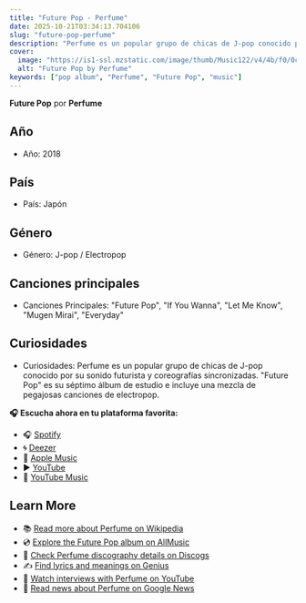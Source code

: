 ```yaml
---
title: "Future Pop - Perfume"
date: 2025-10-21T03:34:13.704106
slug: "future-pop-perfume"
description: "Perfume es un popular grupo de chicas de J-pop conocido por su sonido futurista y coreografías sincronizadas."
cover:
  image: "https://is1-ssl.mzstatic.com/image/thumb/Music122/v4/4b/f0/0c/4bf00c63-a851-7b6c-56eb-eab155c9c83e/18UMGIM43338.rgb.jpg/500x500bb.jpg"
  alt: "Future Pop by Perfume"
keywords: ["pop album", "Perfume", "Future Pop", "music"]
---
```


**Future Pop** por **Perfume**
## Año
- Año: 2018
## País
- País: Japón
## Género
- Género: J-pop / Electropop
## Canciones principales
- Canciones Principales: "Future Pop", "If You Wanna", "Let Me Know", "Mugen Mirai", "Everyday"
## Curiosidades
- Curiosidades: Perfume es un popular grupo de chicas de J-pop conocido por su sonido futurista y coreografías sincronizadas. "Future Pop" es su séptimo álbum de estudio e incluye una mezcla de pegajosas canciones de electropop.



**🎧 Escucha ahora en tu plataforma favorita:**

- 🎧 [Spotify](https://open.spotify.com/search/Future%20Pop%20Perfume)
- 🌀 [Deezer](https://www.deezer.com/search/Future%20Pop%20Perfume)
- 🍎 [Apple Music](https://music.apple.com/search?term=Future%20Pop%20Perfume)
- ▶️ [YouTube](https://www.youtube.com/results?search_query=Future%20Pop%20Perfume)
- 🎵 [YouTube Music](https://music.youtube.com/search?q=Future%20Pop%20Perfume)

## Learn More

- 📚 [Read more about Perfume on Wikipedia](https://en.wikipedia.org/wiki/Perfume)
- 💿 [Explore the Future Pop album on AllMusic](https://www.allmusic.com/search/albums/Future+Pop)
- 📀 [Check Perfume discography details on Discogs](https://www.discogs.com/search/?q=Future+Pop+Perfume&type=all)
- ✍️ [Find lyrics and meanings on Genius](https://genius.com/search?q=Future+Pop%20Perfume)
- 🎤 [Watch interviews with Perfume on YouTube](https://www.youtube.com/results?search_query=Perfume+interview)
- 📰 [Read news about Perfume on Google News](https://news.google.com/search?q=Perfume)